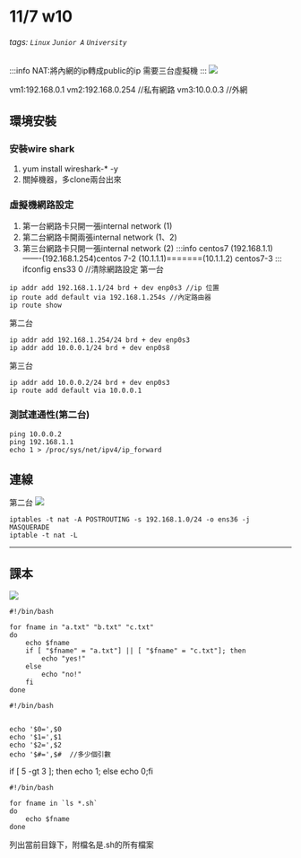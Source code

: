 # 11/7 w10
###### tags: `Linux` `Junior A` `University`

:::info
NAT:將內網的ip轉成public的ip
需要三台虛擬機
:::
![](https://i.imgur.com/zWCCt3x.png)


vm1:192.168.0.1
vm2:192.168.0.254 //私有網路
vm3:10.0.0.3 //外網
## 環境安裝

### 安裝wire shark
1. yum install wireshark-* -y
2. 關掉機器，多clone兩台出來
### 虛擬機網路設定
1. 第一台網路卡只開一張internal network (1)
2. 第二台網路卡開兩張internal network (1、2)
3. 第三台網路卡只開一張internal network (2)
:::info
centos7 (192.168.1.1)——-(192.168.1.254)centos 7-2 (10.1.1.1)=======(10.1.1.2) centos7-3
:::
ifconfig ens33 0 //清除網路設定
第一台
```
ip addr add 192.168.1.1/24 brd + dev enp0s3 //ip 位置
ip route add default via 192.168.1.254s //內定路由器
ip route show
```
第二台
```
ip addr add 192.168.1.254/24 brd + dev enp0s3
ip addr add 10.0.0.1/24 brd + dev enp0s8
```
第三台
```
ip addr add 10.0.0.2/24 brd + dev enp0s3
ip route add default via 10.0.0.1
```
### 測試連通性(第二台)
```
ping 10.0.0.2
ping 192.168.1.1
echo 1 > /proc/sys/net/ipv4/ip_forward
```
## 連線
第二台
![](https://i.imgur.com/zw7AXS8.png)

```
iptables -t nat -A POSTROUTING -s 192.168.1.0/24 -o ens36 -j MASQUERADE
iptable -t nat -L
```



---

## 課本
![](https://i.imgur.com/B0WzJxi.png)
```
#!/bin/bash

for fname in "a.txt" "b.txt" "c.txt"
do
    echo $fname
    if [ "$fname" = "a.txt"] || [ "$fname" = "c.txt"]; then
        echo "yes!"
    else
        echo "no!"
    fi
done
```

```
#!/bin/bash


echo '$0=',$0
echo '$1=',$1
echo '$2=',$2
echo '$#=',$#  //多少個引數
```
if [ 5 -gt 3 ]; then echo 1; else echo 0;fi
```
#!/bin/bash

for fname in `ls *.sh`
do
    echo $fname
done
```
列出當前目錄下，附檔名是.sh的所有檔案